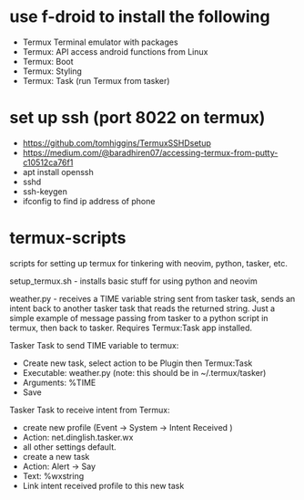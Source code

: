 # use f-droid to install the following
 * Termux Terminal emulator with packages
 * Termux: API access android functions from Linux
 * Termux: Boot
 * Termux: Styling
 * Termux: Task (run Termux from tasker)
 
# set up ssh (port 8022 on termux)
 * https://github.com/tomhiggins/TermuxSSHDsetup
 * https://medium.com/@baradhiren07/accessing-termux-from-putty-c10512ca76f1
 * apt install openssh
 * sshd
 * ssh-keygen
 * ifconfig to find ip address of phone
 


# termux-scripts
scripts for setting up termux for tinkering with neovim, python, tasker, etc.

setup_termux.sh - installs basic stuff for using python and neovim

weather.py - receives a TIME variable string sent from tasker task, sends an intent back to another tasker task that reads the returned string.  Just a simple example of message passing from tasker to a python script in termux, then back to tasker.  Requires Termux:Task app installed.

Tasker Task to send TIME variable to termux:
 * Create new task, select action to be Plugin then Termux:Task
 * Executable:  weather.py (note: this should be in ~/.termux/tasker)
 * Arguments: %TIME
 * Save
 
Tasker Task to receive intent from Termux:
 * create new profile (Event -> System -> Intent Received )
 * Action: net.dinglish.tasker.wx
 * all other settings default.
 * create a new task
 * Action: Alert -> Say
 * Text: %wxstring
 * Link intent received profile to this new task 
 


